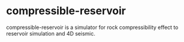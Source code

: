 # compressible-reservoir

compressible-reservoir is a simulator for rock compressibility effect to reservoir simulation and 4D seismic. 
